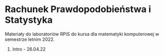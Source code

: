 # Rachunek Prawdopodobieństwa i Statystyka

Materiały do laboratoriów RPiS do kursa dla matematyki komputerowej w semestrze letnim 2022.

1. Intro - 26.04.22

